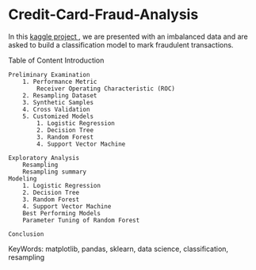 # Credit-Card-Fraud-Analysis
In this <a href="https://www.kaggle.com/mlg-ulb/creditcardfraud/downloads/creditcardfraud.zip/3"> kaggle project </a>, we are presented with an imbalanced data and are asked to build a classification model to mark fraudulent transactions.

Table of Content
    Introduction

    Preliminary Examination
        1. Performance Metric
            Receiver Operating Characteristic (ROC)
        2. Resampling Dataset
        3. Synthetic Samples
        4. Cross Validation
        5. Customized Models
            1. Logistic Regression
            2. Decision Tree
            3. Random Forest
            4. Support Vector Machine

    Exploratory Analysis
        Resampling
        Resampling summary
    Modeling
        1. Logistic Regression
        2. Decision Tree
        3. Random Forest
        4. Support Vector Machine
        Best Performing Models
        Parameter Tuning of Random Forest

    Conclusion

KeyWords: matplotlib, pandas, sklearn, data science, classification, resampling
